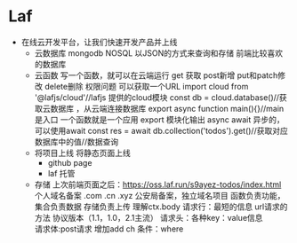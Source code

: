 # Laf

- 在线云开发平台，让我们快速开发产品并上线
    - 云数据库
        mongodb  NOSQL 以JSON的方式来查询和存储 前端比较喜欢的数据库
    - 云函数
        写一个函数，就可以在云端运行
        get 获取 post新增 put和patch修改 delete删除
        权限问题
        可以获取一个URL
        import cloud from '@lafjs/cloud'//lafjs 提供的cloud模块
        const db = cloud.database()//获取云数据库 ，从云端连接数据库
        export async function main(){}//main是入口 
        一个函数就是一个应用 
        export 模块化输出 
        async await 异步的，可以使用await
         const res = await db.collection('todos').get()//获取对应数据库中的值//数据查询
    - 将项目上线 将静态页面上线
        - github page
        - laf 托管
    - 存储  上次前端页面之后：https://oss.laf.run/s9ayez-todos/index.html
    个人域名备案 .com .cn .xyz 公安局备案，独立域名项目
    函数负责功能，集合负责数据 存储负责上传
    理解ctx.body 请求行：最短的信息 url请求的方法  协议版本（1.1，1.0，2.1主流） 
    请求头：各种key：value信息  
    请求体:post请求
    增加add
    ch
    条件：where
